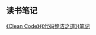 ## 读书笔记

[《Clean Code》(《代码整洁之道》)笔记](https://github.com/lirumeng/Reading-notes/tree/master/CleanCode)
